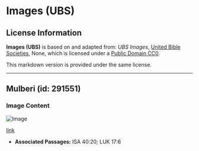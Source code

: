 # Images (UBS)

## License Information

**Images (UBS)** is based on and adapted from: _UBS Images_, [United Bible Societies](https://unitedbiblesocieties.org/), None, which is licensed under a [Public Domain CC0](https://creativecommons.org/public-domain/cc0/).

This markdown version is provided under the same license.



--------------------------------

## Mulberi (id: 291551)

### Image Content

![Image](https://cdn.aquifer.bible/aquifer-content/resources/Media/WEB-0658_mulberry.jpg)

[link](https://cdn.aquifer.bible/aquifer-content/resources/Media/WEB-0658_mulberry.jpg)

* **Associated Passages:** ISA 40:20; LUK 17:6

